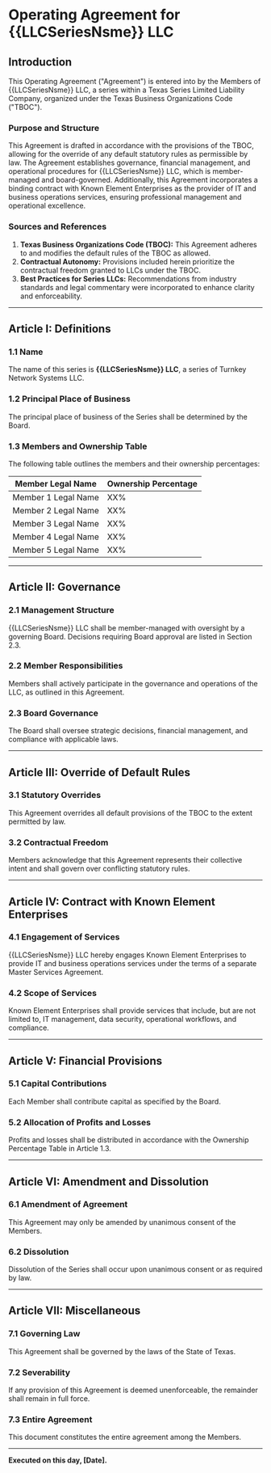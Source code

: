 
# Operating Agreement for {{LLCSeriesNsme}} LLC

## Introduction

This Operating Agreement ("Agreement") is entered into by the Members of {{LLCSeriesNsme}} LLC, a series within a Texas Series Limited Liability Company, organized under the Texas Business Organizations Code ("TBOC"). 

### Purpose and Structure
This Agreement is drafted in accordance with the provisions of the TBOC, allowing for the override of any default statutory rules as permissible by law. The Agreement establishes governance, financial management, and operational procedures for {{LLCSeriesNsme}} LLC, which is member-managed and board-governed. Additionally, this Agreement incorporates a binding contract with Known Element Enterprises as the provider of IT and business operations services, ensuring professional management and operational excellence.

### Sources and References
1. **Texas Business Organizations Code (TBOC):** This Agreement adheres to and modifies the default rules of the TBOC as allowed.
2. **Contractual Autonomy:** Provisions included herein prioritize the contractual freedom granted to LLCs under the TBOC.
3. **Best Practices for Series LLCs:** Recommendations from industry standards and legal commentary were incorporated to enhance clarity and enforceability.

---

## Article I: Definitions
### 1.1 Name
The name of this series is **{{LLCSeriesNsme}} LLC**, a series of Turnkey Network Systems LLC.

### 1.2 Principal Place of Business
The principal place of business of the Series shall be determined by the Board.

### 1.3 Members and Ownership Table
The following table outlines the members and their ownership percentages:

| Member Legal Name       | Ownership Percentage |
|-------------------------|-----------------------|
| Member 1 Legal Name     | XX%                  |
| Member 2 Legal Name     | XX%                  |
| Member 3 Legal Name     | XX%                  |
| Member 4 Legal Name     | XX%                  |
| Member 5 Legal Name     | XX%                  |

---

## Article II: Governance

### 2.1 Management Structure
{{LLCSeriesNsme}} LLC shall be member-managed with oversight by a governing Board. Decisions requiring Board approval are listed in Section 2.3.

### 2.2 Member Responsibilities
Members shall actively participate in the governance and operations of the LLC, as outlined in this Agreement.

### 2.3 Board Governance
The Board shall oversee strategic decisions, financial management, and compliance with applicable laws.

---

## Article III: Override of Default Rules

### 3.1 Statutory Overrides
This Agreement overrides all default provisions of the TBOC to the extent permitted by law.

### 3.2 Contractual Freedom
Members acknowledge that this Agreement represents their collective intent and shall govern over conflicting statutory rules.

---

## Article IV: Contract with Known Element Enterprises

### 4.1 Engagement of Services
{{LLCSeriesNsme}} LLC hereby engages Known Element Enterprises to provide IT and business operations services under the terms of a separate Master Services Agreement.

### 4.2 Scope of Services
Known Element Enterprises shall provide services that include, but are not limited to, IT management, data security, operational workflows, and compliance.

---

## Article V: Financial Provisions

### 5.1 Capital Contributions
Each Member shall contribute capital as specified by the Board.

### 5.2 Allocation of Profits and Losses
Profits and losses shall be distributed in accordance with the Ownership Percentage Table in Article 1.3.

---

## Article VI: Amendment and Dissolution

### 6.1 Amendment of Agreement
This Agreement may only be amended by unanimous consent of the Members.

### 6.2 Dissolution
Dissolution of the Series shall occur upon unanimous consent or as required by law.

---

## Article VII: Miscellaneous

### 7.1 Governing Law
This Agreement shall be governed by the laws of the State of Texas.

### 7.2 Severability
If any provision of this Agreement is deemed unenforceable, the remainder shall remain in full force.

### 7.3 Entire Agreement
This document constitutes the entire agreement among the Members.

---

**Executed on this day, [Date].**
